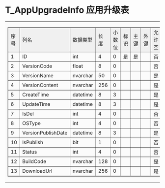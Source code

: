 # T_AppUpgradeInfo 应用升级表


<table border="0" cellpadding="5" cellspacing="0" width="90%"><tbody><tr><td bgcolor="#FBFBFB"><table cellspacing="0" cellpadding="5" border="1" width="100%" bordercolorlight="#D7D7E5" bordercolordark="#D3D8E0"><tbody><tr bgcolor="#F0F0F0"><td>序号</td><td>列名</td><td>数据类型</td><td>长度</td><td>小数位</td><td>标识</td><td>主键</td><td>外键</td><td>允许空</td><td>默认值</td><td>说明</td></tr><tr><td>1</td><td>ID</td><td>int</td><td>4</td><td>0</td><td>是</td><td>是</td><td>&nbsp;</td><td>否</td><td>&nbsp;</td><td align="left">&nbsp;</td></tr><tr><td>2</td><td>VersionCode</td><td>float</td><td>8</td><td>0</td><td>&nbsp;</td><td>&nbsp;</td><td>&nbsp;</td><td>否</td><td>&nbsp;</td><td align="left">&nbsp;</td></tr><tr><td>3</td><td>VersionName</td><td>nvarchar</td><td>50</td><td>0</td><td>&nbsp;</td><td>&nbsp;</td><td>&nbsp;</td><td>是</td><td>&nbsp;</td><td align="left">&nbsp;</td></tr><tr><td>4</td><td>VersionContent</td><td>nvarchar</td><td>256</td><td>0</td><td>&nbsp;</td><td>&nbsp;</td><td>&nbsp;</td><td>是</td><td>&nbsp;</td><td align="left">&nbsp;</td></tr><tr><td>5</td><td>CreateTime</td><td>datetime</td><td>8</td><td>3</td><td>&nbsp;</td><td>&nbsp;</td><td>&nbsp;</td><td>是</td><td>&nbsp;</td><td align="left">&nbsp;</td></tr><tr><td>6</td><td>UpdateTime</td><td>datetime</td><td>8</td><td>3</td><td>&nbsp;</td><td>&nbsp;</td><td>&nbsp;</td><td>是</td><td>&nbsp;</td><td align="left">&nbsp;</td></tr><tr><td>7</td><td>IsDel</td><td>int</td><td>4</td><td>0</td><td>&nbsp;</td><td>&nbsp;</td><td>&nbsp;</td><td>否</td><td>&nbsp;</td><td align="left">&nbsp;</td></tr><tr><td>8</td><td>OSType</td><td>int</td><td>4</td><td>0</td><td>&nbsp;</td><td>&nbsp;</td><td>&nbsp;</td><td>否</td><td>&nbsp;</td><td align="left">&nbsp;</td></tr><tr><td>9</td><td>VersionPublishDate</td><td>datetime</td><td>8</td><td>3</td><td>&nbsp;</td><td>&nbsp;</td><td>&nbsp;</td><td>是</td><td>&nbsp;</td><td align="left">&nbsp;</td></tr><tr><td>10</td><td>IsPublish</td><td>bit</td><td>1</td><td>0</td><td>&nbsp;</td><td>&nbsp;</td><td>&nbsp;</td><td>否</td><td>&nbsp;</td><td align="left">&nbsp;</td></tr><tr><td>11</td><td>Status</td><td>int</td><td>4</td><td>0</td><td>&nbsp;</td><td>&nbsp;</td><td>&nbsp;</td><td>否</td><td>&nbsp;</td><td align="left">&nbsp;</td></tr><tr><td>12</td><td>BuildCode</td><td>nvarchar</td><td>128</td><td>0</td><td>&nbsp;</td><td>&nbsp;</td><td>&nbsp;</td><td>是</td><td>&nbsp;</td><td align="left">&nbsp;</td></tr><tr><td>13</td><td>DownloadUrl</td><td>nvarchar</td><td>256</td><td>0</td><td>&nbsp;</td><td>&nbsp;</td><td>&nbsp;</td><td>是</td><td>&nbsp;</td><td align="left">&nbsp;</td></tr></tbody></table></td></tr></tbody></table>
